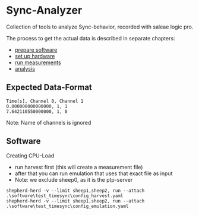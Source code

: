 # Sync-Analyzer

Collection of tools to analyze Sync-behavior, recorded with saleae logic pro.

The process to get the actual data is described in separate chapters:

- [prepare software](Readme_A_prepare_software.md)
- [set up hardware](Readme_B_setup_hardware.md)
- [run measurements](Readme_C_measurement.md)
- [analysis](Readme_D_analysis.md)

## Expected Data-Format

```csv
Time[s], Channel 0, Channel 1
0.000000000000000, 1, 1
7.642110550000000, 1, 0
```

Note: Name of channels is ignored

## Software

Creating CPU-Load

- run harvest first (this will create a measurement file)
- after that you can run emulation that uses that exact file as input
- Note: we exclude sheep0, as it is the ptp-server

```Shell
shepherd-herd -v --limit sheep1,sheep2, run --attach .\software\test_timesync\config_harvest.yaml
shepherd-herd -v --limit sheep1,sheep2, run --attach .\software\test_timesync\config_emulation.yaml
```
